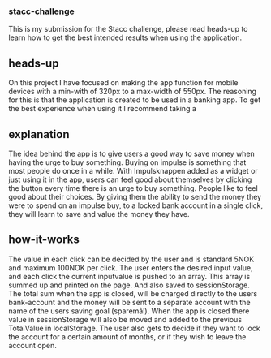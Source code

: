 ### stacc-challenge

This is my submission for the Stacc challenge, please read heads-up to learn how to get the best intended results when using the application.

## heads-up

On this project I have focused on making the app function for mobile devices with a min-with of 320px to a max-width of 550px.
The reasoning for this is that the application is created to be used in a banking app. To get the best experience when using it I recommend taking a

## explanation

The idea behind the app is to give users a good way to save money when having the urge to buy something. Buying on impulse is something that most people do once in a while. With Impulsknappen added as a widget or just using it in the app, users can feel good about themselves by clicking the button every time there is an urge to buy something.
People like to feel good about their choices. By giving them the ability to send the money they were to spend on an impulse buy, to a locked bank account in a single click, they will learn to save and value the money they have.

## how-it-works

The value in each click can be decided by the user and is standard 5NOK and maximum 100NOK per click.
The user enters the desired input value, and each click the current inputvalue is pushed to an array. This array is summed up and printed on the page. And also saved to sessionStorage. The total sum when the app is closed, will be charged directly to the users bank-account and the money will be sent to a separate account with the name of the users saving goal (sparemål). When the app is closed there value in sessionStorage will also be moved and added to the previous TotalValue in localStorage. The user also gets to decide if they want to lock the account for a certain amount of months, or if they wish to leave the account open.
